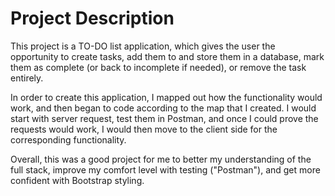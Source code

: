 # Project Description

This project is a TO-DO list application, which gives the user the opportunity to create tasks, add them to and store them in a database, mark them as complete (or back to incomplete if needed), or remove the task entirely.

In order to create this application, I mapped out how the functionality would work, and then began to code according to the map that I created.  I would start with server request, test them in Postman, and once I could prove the requests would work, I would then move to the client side for the corresponding functionality.

Overall, this was a good project for me to better my understanding of the full stack, improve my comfort level with testing ("Postman"), and get more confident with Bootstrap styling.